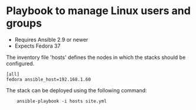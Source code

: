 # Playbook to manage Linux users and groups

- Requires Ansible 2.9 or newer
- Expects Fedora 37

The inventory file 'hosts' defines the nodes in which the stacks should be configured.

    [all]
    fedora ansible_host=192.168.1.60

The stack can be deployed using the following command:

        ansible-playbook -i hosts site.yml
